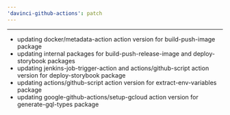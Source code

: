 ```yaml
---
'davinci-github-actions': patch
---
```


---

- updating docker/metadata-action action version for build-push-image package
- updating internal packages for build-push-release-image and deploy-storybook packages
- updating jenkins-job-trigger-action and actions/github-script action version for deploy-storybook package
- updating actions/github-script action version for extract-env-variables package
- updating google-github-actions/setup-gcloud action version for generate-gql-types package
